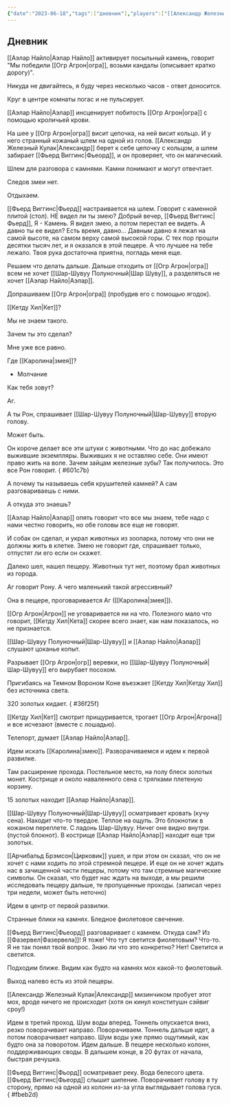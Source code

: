 ```yaml
---
{"date":"2023-06-18","tags":["дневник"],"players":["[[Александр Железный Кулак]]","[[Аэлар Найло]]","[[Фьерд Виггинс]]","[[Шар-Шувуу Полуночный\|Шар-Шувуу]]"],"campaign":"Школа приключенцев Безелота. Переплетенные судьбы","world-date":"9 день весны 776","world-time-start":null,"dg-publish":true,"previous-session":"[[11 июня 2023]]","next-session":"[[16 июля 2023]]","permalink":"/18-iyunya-2023/","dgPassFrontmatter":true}
---
```


## Дневник

[[Аэлар Найло\|Аэлар Найло]] активирует посыльный камень, говорит "Мы победили [[Огр Агрон\|огра]], возьми кандалы (описывает кратко дорогу)".

Никуда не двигайтесь, я буду через несколько часов - ответ доносится.

Круг в центре комнаты погас и не пульсирует.

[[Аэлар Найло\|Аэлар]] инсценирует побитость [[Огр Агрон\|огра]] с помощью кроличьей крови.

На шее у [[Огр Агрон\|огра]] висит цепочка, на ней висит кольцо. И у него странный кожаный шлем на одной из голов. [[Александр Железный Кулак\|Александр]] берет к себе цепочку с кольцом, а шлем забирает [[Фьерд Виггинс\|Фьеорд]], и он проверяет, что он магический.

Шлем для разговора с камнями. Камни понимают и могут отвечтает.

Следов змеи нет.

Отдыхаем.

[[Фьерд Виггинс\|Фьерд]] настраивается на шлем. Говорит с каменной плитой (стол). НЕ видел ли ты змею? Добрый вечер, [[Фьерд Виггинс\|Фьерд]], Я - Камень. Я видел змею, а потом перестал ее видеть. А давно ты ее видел? Есть время, давно... Давным давно я лежал на самой высоте, на самом верху самой высокой горы. С тех пор прошли десятки тысяч лет, и я оказался в этой пещере. А что лучшее на тебе лежало. Твоя рука достаточна приятна, погладь меня еще.

Решаем что делать дальше. Дальше отходить от [[Огр Агрон\|огра]] всем не хочет [[Шар-Шувуу Полуночный\|Шар Шуву]], а разделяться не хочет [[Аэлар Найло\|Аэлар]].

Допрашиваем [[Огр Агрон\|огра]] (пробудив его с помощью ягодок).

[[Кетду Хил\|Кет]]?

Мы не знаем такого.

Зачем ты это сделал?

Мне уже все равно.

Где [[Каролина\|змея]]?

- Молчание

Как тебя зовут?

Аг.

А ты Рон, спрашивает [[Шар-Шувуу Полуночный\|Шар-Шувуу]] вторую голову.

Может быть.

Он короче делает все эти штуки с животными. Что до нас добежало выжившие экземпляры. Выживших я не оставляю себе. Они имеют право жить на воле. Зачем зайцам железные зубы? Так получилось. Это все Рон говорит.
{ #601c7b}


А почему ты называешь себя крушителей камней? А сам разговариваешь с ними.

А откуда это знаешь?

[[Аэлар Найло\|Аэлар]] опять говорит что все мы знаем, тебе надо с нами честно говорить, но обе головы все еще не говорят.

И собак он сделал, и украл животных из зоопарка, потому что они не должны жить в клетке. Змею не говорит где, спрашивает только, отпустят ли его если он скажет.

Далеко шел, нашел пещеру. Животных тут нет, поэтому брал животных из города.

Аг говорит Рону. А чего маленький такой агрессивный?

Она в пещере, проговаривается Аг ([[Каролина\|змея]]).

[[Огр Агрон\|Агрон]] не уговаривается ни на что. Полезного мало что говорит, [[Кетду Хил\|Кета]] скорее всего знает, как нам показалось, но не признается.

[[Шар-Шувуу Полуночный\|Шар-Шувуу]] и [[Аэлар Найло\|Аэлар]] слушают цоканье копыт.

Разрывает [[Огр Агрон\|огр]] веревки, но [[Шар-Шувуу Полуночный\|Шар-Шувуу]] его вырубает посохом.

Пригибаясь на Темном Вороном Коне въезжает [[Кетду Хил\|Кетду Хил]] без источника света.

320 золотых кидает.
{ #36f25f}


[[Кетду Хил\|Кет]] смотрит прищуривается, трогает [[Огр Агрон\|Агрона]] и все исчезают (вместе с лошадью).

Телепорт, думает [[Аэлар Найло\|Аэлар]].

Идем искать [[Каролина\|змею]]. Разворачиваемся и идем к первой развилке.

Там расширение прохода. Постельное место, на полу блеск золотых монет. Кострище и около наваленного сена с тряпками плетеную корзину.

15 золотых находит [[Аэлар Найло\|Аэлар]].

[[Шар-Шувуу Полуночный|Шар-Шувуу]] осматривает кровать (кучу сена). Находит что-то твердое. Теплое на ощупь. Это блокнотик в кожаном переплете. С ладонь Шар-Шувуу. Ничег оне видно внутри. (пустой блокнот). В кострище [[Аэлар Найло\|Аэлар]] находит еще три золотых.

[[Арчибальд Брэмсон\|Цирковик]] ушел, и при этом он сказал, что он не хочет с нами ходить по этой стремной пещере. И еще он не хочет ждать нас в зачищенной части пещеры, потому что там стремные магические символы. Он сказал, что будет нас ждать на выходе, а мы решили исследовать пещеру дальше, те пропущенные проходы. (записал через три недели, может быть неточно)

Идем в центр от первой развилки.

Странные блики на камнях. Бледное фиолетовое свечение.

[[Фьерд Виггинс\|Фьеорд]] разговаривает с камнем. Откуда сам? Из [[Фазервел\|Фазервела]]! Я тоже! Что тут светится фиолетовым? Что-то. Я не так понял твой вопрос. Знаю ли что это конкретно? Нет! Светится и светится.

Подходим ближе. Видим как будто на камнях мох какой-то фиолетовый.

Выход налево есть из этой пещеры.

[[Александр Железный Кулак\|Александр]] мизинчиком пробует этот мох, вроде ничего не происходит (хотя он кинул конститушн сэйвиг сроу!)

Идем в третий проход. Шум воды вперед. Тоннель опускается вниз, резко поворачивает направо. Поворачиваем. Тоннель дальше идет, а потом поворачивает направо. Шум воды уже прямо ощутимый, как будто она за поворотом. Идем дальше. В пещере несколько колонн, поддерживающих своды. В дальшем конце, в 20 футах от начала, быстрая речушка.

[[Фьерд Виггинс\|Фьорд]] осматривает реку. Вода белесого цвета. [[Фьерд Виггинс\|Фьеорд]] слышит шипение. Поворачивает голову в ту сторону, прямо на одной из колонн из-за угла выглядывает голова гуся.
{ #fbeb2d}
